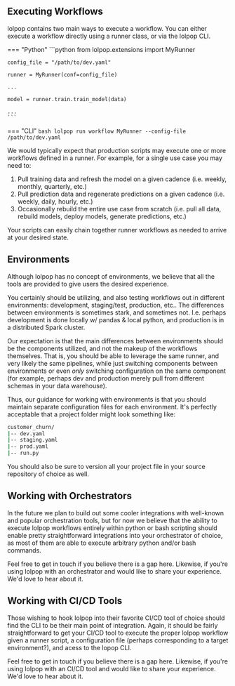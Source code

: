 
## Executing Workflows 

lolpop contains two main ways to execute a workflow. You can either execute a workflow directly using a runner class, or via the lolpop CLI. 

=== "Python"
    ```python 
    from lolpop.extensions import MyRunner

    config_file = "/path/to/dev.yaml"

    runner = MyRunner(conf=config_file)

    ...

    model = runner.train.train_model(data)

    ... 
    ``` 

=== "CLI"
    ```bash
    lolpop run workflow MyRunner --config-file /path/to/dev.yaml
    ```

We would typically expect that production scripts may execute one or more workflows defined in a runner. For example, for a single use case you may need to: 

1. Pull training data and refresh the model on a given cadence (i.e. weekly, monthly, quarterly, etc.)
2. Pull prediction data and regenerate predictions on a given cadence (i.e. weekly, daily, hourly, etc.)
3. Occasionally rebuild the entire use case from scratch (i.e. pull all data, rebuild models, deploy models, generate predictions, etc.)

Your scripts can easily chain together runner workflows as needed to arrive at your desired state. 

## Environments
Although lolpop has no concept of environments, we believe that all the tools are provided to give users the desired experience. 

You certainly should be utilizing, and also testing workflows out in different environments: development, staging/test, production, etc.. The differences between environments is sometimes stark, and sometimes not. I.e. perhaps development is done locally w/ pandas & local python, and production is in a distributed Spark cluster. 

Our expectation is that the main differences between environments should be the components utilized, and not the makeup of the workflows themselves. That is, you should be able to leverage the same runner, and very likely the same pipelines, while just switching components between environments or even *only* switching configuration on the same component (for example, perhaps dev and production merely pull from different schemas in your data warehouse). 

Thus, our guidance for working with environments is that you should maintain separate configuration files for each environment. It's perfectly acceptable that a project folder might look something like: 

```bash 
customer_churn/
|-- dev.yaml 
|-- staging.yaml
|-- prod.yaml 
|-- run.py 
```

You should also be sure to version all your project file in your source repository of choice as well. 

## Working with Orchestrators
In the future we plan to build out some cooler integrations with well-known and popular orchestration tools, but for now we believe that the ability to execute lolpop workflows entirely within python or bash scripting should enable pretty straightforward integrations into your orchestrator of choice, as most of them are able to execute arbitrary python and/or bash commands. 

Feel free to get in touch if you believe there is a gap here. Likewise, if you're using lolpop with an orchestrator and would like to share your experience. We'd love to hear about it. 
## Working with CI/CD Tools
Those wishing to hook lolpop into their favorite CI/CD tool of choice should find the CLI to be their main point of integration. Again, it should be fairly straightforward to get your CI/CD tool to execute the proper lolpop workflow given a runner script, a configuration file (perhaps corresponding to a target environment?), and acess to the lopop CLI. 

Feel free to get in touch if you believe there is a gap here. Likewise, if you're using lolpop with an CI/CD tool and would like to share your experience. We'd love to hear about it. 